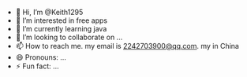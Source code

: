 - 👋 Hi, I’m @Keith1295
- 👀 I’m interested in free apps
- 🌱 I’m currently learning java
- 💞️ I’m looking to collaborate on ...
- 📫 How to reach me. my email is 2242703900@qq.com. my in China
- 😄 Pronouns: ...
- ⚡ Fun fact: ...

<!--
Keith1295/Keith1295 is a ✨ special ✨ repository because its `README.md` (this file) appears on your GitHub profile.
You can click the Preview link to take a look at your changes.
--->
